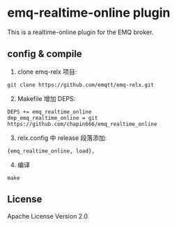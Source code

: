 
emq-realtime-online plugin
===================

This is a realtime-online plugin for the EMQ broker.

config & compile
-------------
1. clone emq-relx 项目:
```
git clone https://github.com/emqtt/emq-relx.git
```

2. Makefile 增加 DEPS:
```
DEPS += emq_realtime_online
dep_emq_realtime_online = git https://github.com/chapin666/emq_realtime_online
```

3. relx.config 中 release 段落添加:
```
{emq_realtime_online, load},
```

4. 编译
```
make
```

License
-------

Apache License Version 2.0
